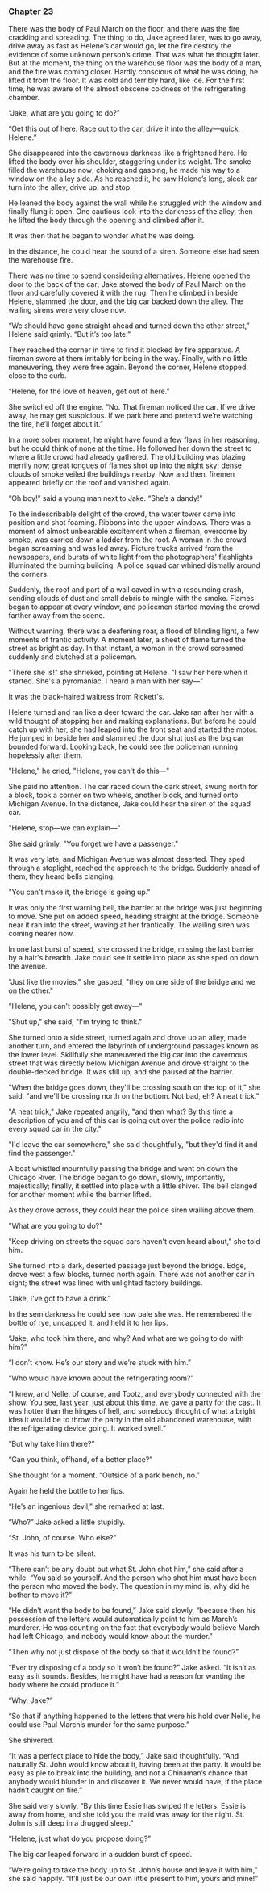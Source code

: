### Chapter 23

There was the body of Paul March on the floor, and there was the fire crackling and spreading. The thing to do, Jake agreed later, was to go away, drive away as fast as Helene’s car would go, let the fire destroy the evidence of some unknown person’s crime. That was what he thought later. But at the moment, the thing on the warehouse floor was the body of a man, and the fire was coming closer. Hardly conscious of what he was doing, he lifted it from the floor. It was cold and terribly hard, like ice. For the first time, he was aware of the almost obscene coldness of the refrigerating chamber.

“Jake, what are you going to do?”

“Get this out of here. Race out to the car, drive it into the alley—quick, Helene.”

She disappeared into the cavernous darkness like a frightened hare. He lifted the body over his shoulder, staggering under its weight. The smoke filled the warehouse now; choking and gasping, he made his way to a window on the alley side. As he reached it, he saw Helene’s long, sleek car turn into the alley, drive up, and stop.

He leaned the body against the wall while he struggled with the window and finally flung it open. One cautious look into the darkness of the alley, then he lifted the body through the opening and climbed after it.

It was then that he began to wonder what he was doing.

In the distance, he could hear the sound of a siren. Someone else had seen the warehouse fire.

There was no time to spend considering alternatives. Helene opened the door to the back of the car; Jake stowed the body of Paul March on the floor and carefully covered it with the rug. Then he climbed in beside Helene, slammed the door, and the big car backed down the alley. The wailing sirens were very close now.

“We should have gone straight ahead and turned down the other street,” Helene said grimly. “But it’s too late.”

They reached the corner in time to find it blocked by fire apparatus. A fireman swore at them irritably for being in the way. Finally, with no little maneuvering, they were free again. Beyond the corner, Helene stopped, close to the curb.

“Helene, for the love of heaven, get out of here.”

She switched off the engine. “No. That fireman noticed the car. If we drive away, he may get suspicious. If we park here and pretend we’re watching the fire, he’ll forget about it.”

In a more sober moment, he might have found a few flaws in her reasoning, but he could think of none at the time. He followed her down the street to where a little crowd had already gathered. The old building was blazing merrily now; great tongues of flames shot up into the night sky; dense clouds of smoke veiled the buildings nearby. Now and then, firemen appeared briefly on the roof and vanished again.

“Oh boy!” said a young man next to Jake. “She’s a dandy!”

To the indescribable delight of the crowd, the water tower came into position and shot foaming.
Ribbons into the upper windows. There was a moment of almost unbearable excitement when a fireman, overcome by smoke, was carried down a ladder from the roof. A woman in the crowd began screaming and was led away. Picture trucks arrived from the newspapers, and bursts of white light from the photographers' flashlights illuminated the burning building. A police squad car whined dismally around the corners.

Suddenly, the roof and part of a wall caved in with a resounding crash, sending clouds of dust and small debris to mingle with the smoke. Flames began to appear at every window, and policemen started moving the crowd farther away from the scene.

Without warning, there was a deafening roar, a flood of blinding light, a few moments of frantic activity. A moment later, a sheet of flame turned the street as bright as day. In that instant, a woman in the crowd screamed suddenly and clutched at a policeman.

"There she is!" she shrieked, pointing at Helene. "I saw her here when it started. She's a pyromaniac. I heard a man with her say—"

It was the black-haired waitress from Rickett's.

Helene turned and ran like a deer toward the car. Jake ran after her with a wild thought of stopping her and making explanations. But before he could catch up with her, she had leaped into the front seat and started the motor. He jumped in beside her and slammed the door shut just as the big car bounded forward. Looking back, he could see the policeman running hopelessly after them.

"Helene," he cried, "Helene, you can't do this—"

She paid no attention. The car raced down the dark street, swung north for a block, took a corner on two wheels, another block, and turned onto Michigan Avenue. In the distance, Jake could hear the siren of the squad car.

"Helene, stop—we can explain—"

She said grimly, "You forget we have a passenger."

It was very late, and Michigan Avenue was almost deserted. They sped through a stoplight, reached the approach to the bridge. Suddenly ahead of them, they heard bells clanging.

"You can't make it, the bridge is going up."

It was only the first warning bell, the barrier at the bridge was just beginning to move. She put on added speed, heading straight at the bridge. Someone near it ran into the street, waving at her frantically. The wailing siren was coming nearer now.

In one last burst of speed, she crossed the bridge, missing the last barrier by a hair's breadth. Jake could see it settle into place as she sped on down the avenue.

"Just like the movies," she gasped, "they on one side of the bridge and we on the other."

"Helene, you can't possibly get away—"

"Shut up," she said, "I'm trying to think."

She turned onto a side street, turned again and drove up an alley, made another turn, and entered the labyrinth of underground passages known as the lower level. Skillfully she maneuvered the big car into the cavernous street that was directly below Michigan Avenue and drove straight to the double-decked bridge. It was still up, and she paused at the barrier.

"When the bridge goes down, they'll be crossing south on the top of it," she said, "and we'll be crossing north on the bottom. Not bad, eh? A neat trick."

"A neat trick," Jake repeated angrily, "and then what? By this time a description of you and of this car is going out over the police radio into every squad car in the city."

"I'd leave the car somewhere," she said thoughtfully, "but they'd find it and find the passenger."

A boat whistled mournfully passing the bridge and went on down the Chicago River. The bridge began to go down, slowly, importantly, majestically; finally, it settled into place with a little shiver. The bell clanged for another moment while the barrier lifted.

As they drove across, they could hear the police siren wailing above them.

"What are you going to do?"

"Keep driving on streets the squad cars haven't even heard about," she told him.

She turned into a dark, deserted passage just beyond the bridge.
Edge, drove west a few blocks, turned north again. There was not another car in sight; the street was lined with unlighted factory buildings.

“Jake, I've got to have a drink.”

In the semidarkness he could see how pale she was. He remembered the bottle of rye, uncapped it, and held it to her lips.

“Jake, who took him there, and why? And what are we going to do with him?”

“I don’t know. He’s our story and we’re stuck with him.”

“Who would have known about the refrigerating room?”

“I knew, and Nelle, of course, and Tootz, and everybody connected with the show. You see, last year, just about this time, we gave a party for the cast. It was hotter than the hinges of hell, and somebody thought of what a bright idea it would be to throw the party in the old abandoned warehouse, with the refrigerating device going. It worked swell.”

“But why take him there?”

“Can you think, offhand, of a better place?”

She thought for a moment. “Outside of a park bench, no.”

Again he held the bottle to her lips.

“He’s an ingenious devil,” she remarked at last.

“Who?” Jake asked a little stupidly.

“St. John, of course. Who else?”

It was his turn to be silent.

“There can’t be any doubt but what St. John shot him,” she said after a while. “You said so yourself. And the person who shot him must have been the person who moved the body. The question in my mind is, why did he bother to move it?”

“He didn’t want the body to be found,” Jake said slowly, “because then his possession of the letters would automatically point to him as March’s murderer. He was counting on the fact that everybody would believe March had left Chicago, and nobody would know about the murder.”

“Then why not just dispose of the body so that it wouldn’t be found?”

“Ever try disposing of a body so it won’t be found?” Jake asked. “It isn’t as easy as it sounds. Besides, he might have had a reason for wanting the body where he could produce it.”

“Why, Jake?”

“So that if anything happened to the letters that were his hold over Nelle, he could use Paul March’s murder for the same purpose.”

She shivered.

“It was a perfect place to hide the body,” Jake said thoughtfully. “And naturally St. John would know about it, having been at the party. It would be easy as pie to break into the building, and not a Chinaman’s chance that anybody would blunder in and discover it. We never would have, if the place hadn’t caught on fire.”

She said very slowly, “By this time Essie has swiped the letters. Essie is away from home, and she told you the maid was away for the night. St. John is still deep in a drugged sleep.”

“Helene, just what do you propose doing?”

The big car leaped forward in a sudden burst of speed.

“We’re going to take the body up to St. John’s house and leave it with him,” she said happily. “It’ll just be our own little present to him, yours and mine!”

